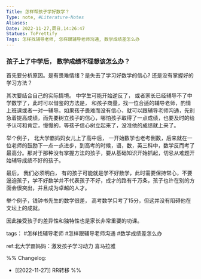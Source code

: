 ```yaml
---
Title: 怎样帮孩子学好数学？ 
Type: note, #Literature-Notes 
Aliases: 
Date: 2022-11-27,周日,14:26:47 
Statues: ToPrettify 
Tags: 怎样找辅导老师, 怎样跟辅导老师沟通, 数学成绩差怎么办
---
```



### 孩子上了中学后， 数学成绩不理想该怎么办？

首先要分析原因。是有畏难情绪？是失去了学习好数学的信心?  还是没有掌握好的学习方法？  

其次要结合自己的实际情境。 中学生可能开始逆反了， 或者家长已经辅导不了中学数学了，此时可以借鉴的方法是， 和孩子商量，找一位合适的辅导老师，酌情上班课或者一对一辅导。如果孩子畏难而没有信心，就可以跟辅导老师沟通，先别急着提高成绩，而先要树立孩子的信心，哪怕孩子取得了一点成绩，也要及时的给予认可和肯定，慢慢的，等孩子信心树立起来了，没准他的成绩就上来了。  

举个例子， 北大学霸妈妈女儿上了高中后， 一开始数学也老考倒数，后来就在一位老师的鼓励下一点一点进步，到高考的时候，语，数，英三科中，数学反而考了最高分。那对于那种没有掌握方法的孩子，要从基础知识开始抓起，切忌从难题开始辅导成绩不好的孩子。  

最后， 我们必须明白， 有的孩子可能就是学不好数学，此时需要保持常心，不要逼迫孩子，学不好数学并不代表孩子不好，成才的路有千万条，孩子也许在别的方面会很突出，并且成为卓越的人才。  

举个例子，钱钟书先生的数学很差， 高考数学只考了15分，但这并没有阻碍他在文坛上的成就。  

因此接受孩子的差异性和独特性也是家长非常重要的功课。  


tags： #怎样找辅导老师 #怎样跟辅导老师沟通 #数学成绩差怎么办   

ref:北大学霸妈妈：激发孩子学习动力 喜马拉雅  

%%
Changelog:
- [[2022-11-27]] RR转移
%%

